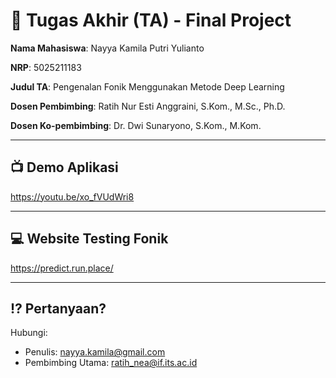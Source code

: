 # 🏁 Tugas Akhir (TA) - Final Project

**Nama Mahasiswa**: Nayya Kamila Putri Yulianto

**NRP**: 5025211183

**Judul TA**: Pengenalan Fonik Menggunakan Metode Deep Learning

**Dosen Pembimbing**: Ratih Nur Esti Anggraini, S.Kom., M.Sc., Ph.D.

**Dosen Ko-pembimbing**: Dr. Dwi Sunaryono, S.Kom., M.Kom.


---

## 📺 Demo Aplikasi  

https://youtu.be/xo_fVUdWri8


---

## 💻 Website Testing Fonik

https://predict.run.place/

---

## ⁉️ Pertanyaan?

Hubungi:
- Penulis: nayya.kamila@gmail.com
- Pembimbing Utama: ratih_nea@if.its.ac.id
